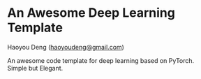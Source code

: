 # An Awesome Deep Learning Template

Haoyou Deng (haoyoudeng@gmail.com)

An awesome code template for deep learning based on PyTorch. \
Simple but Elegant.